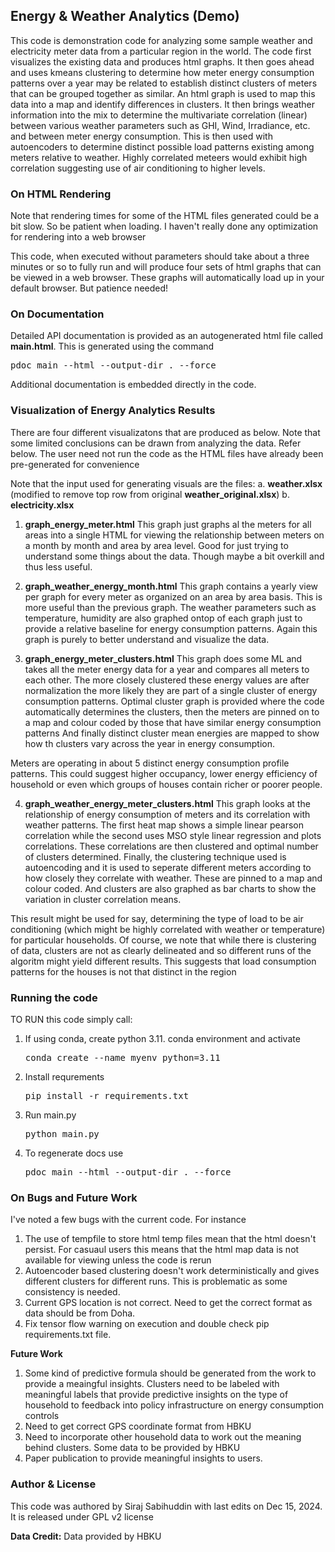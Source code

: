 ## Energy & Weather Analytics (Demo)

This code is demonstration code for analyzing some sample weather and electricity 
meter data from a particular region in the world. The code first visualizes the 
existing data and produces html graphs. It then goes ahead and uses kmeans clustering 
to determine how meter energy consumption patterns over a year may be related to 
establish distinct clusters of meters that can be grouped together as similar. 
An html graph is used to map this data into a map and identify differences in clusters. 
It then brings weather information into the mix to determine the multivariate 
correlation (linear) between various weather parameters such as GHI, Wind, 
Irradiance, etc. and between meter energy consumption. This is then used with 
autoencoders to determine distinct possible load patterns existing among meters 
relative to weather. Highly correlated meteers would exhibit high correlation 
suggesting use of air conditioning to higher levels. 

### On HTML Rendering

Note that rendering times for some of the HTML files generated could be a bit
slow. So be patient when loading. I haven't really done any optimization for
rendering into a web browser

This code, when executed without parameters should take about a three minutes or
so to fully run and will produce four sets of html graphs that can be 
viewed in a web browser. These graphs will automatically load up in your default 
browser. But patience needed!

### On Documentation

Detailed API documentation is provided as an autogenerated html file called
**main.html**. This is generated using the command 

<pre>pdoc main --html --output-dir . --force</pre>

Additional documentation is embedded directly in the code. 

### Visualization of Energy Analytics Results
There are four different visualizatons that are produced as below. Note that some
limited conclusions can be drawn from analyzing the data. Refer below. The user
need not run the code as the HTML files have already been pre-generated for convenience

Note that the input used for generating visuals are the files:
a. **weather.xlsx** (modified to remove top row from original **weather_original.xlsx**)
b. **electricity.xlsx**


1. **graph_energy_meter.html**
This graph just graphs al the meters for all areas into a single HTML for
viewing the relationship between meters on a month by month and area by area
level. Good for just trying to understand some things about the data. Though
maybe a bit overkill and thus less useful. 

2. **graph_weather_energy_month.html**
This graph contains a yearly view per graph for every meter as organized
on an area by area basis. This is more useful than the previous graph. The 
weather parameters such as temperature, humidity are also graphed ontop of
each graph just to provide a relative baseline for energy consumption patterns. 
Again this graph is purely to better understand and visualize the data. 

3. **graph_energy_meter_clusters.html**
This graph does some ML and takes all the meter energy data for a year
and compares all meters to each other. The more closely clustered these
energy values are after normalization the more likely they are part of a single
cluster of energy consumption patterns. Optimal cluster graph is provided where
the code automatically determines the clusters, then the meters are pinned on
to a map and colour coded by those that have similar energy consumption patterns
And finally distinct cluster mean energies are mapped to show how th clusters vary
across the year in energy consumption. 

Meters are operating in about 5 distinct energy consumption profile patterns. 
This could suggest higher occupancy, lower energy efficiency of household or even
which groups of houses contain richer or poorer people.  

4. **graph_weather_energy_meter_clusters.html**
This graph looks at the relationship of energy consumption of meters and its
correlation with weather patterns. The first heat map shows a simple linear
pearson correlation while the second uses MSO style linear regression and plots
correlations. These correlations are then clustered and optimal number of clusters
determined. Finally, the clustering technique used is autoencoding and it is 
used to seperate different meters according to how closely they correlate with
weather. These are pinned to a map and colour coded. And clusters are also 
graphed as bar charts to show the variation in cluster correlation means. 

This result might be used for say, determining the type of load to be air conditioning 
(which might be highly correlated with weather or temperature) for particular households.
Of course, we note that while there is clustering of data, clusters are not as clearly
delineated and so different runs of the algoritm might yield different results. This 
suggests that load consumption patterns for the houses is not that distinct in the region 


### Running the code

TO RUN this code simply call:

1. If using conda, create python 3.11. conda environment and activate 
   <pre>conda create --name myenv python=3.11</pre>

2. Install requrements 
   <pre>pip install -r requirements.txt</pre> 

3. Run main.py 
   <pre>python main.py</pre>

4. To regenerate docs use
   
   <pre>pdoc main --html --output-dir . --force</pre>


### On Bugs and Future Work

I've noted a few bugs with the current code. For instance

1. The use of tempfile to store html temp files mean that the html doesn't persist. For casuaul users this means that the html map data is not available for viewing unless the code is rerun
2. Autoencoder based clustering doesn't work deterministically and gives different clusters for different runs. This is problematic as some consistency is needed. 
3. Current GPS location is not correct. Need to get the correct format as data should be from Doha. 
4. Fix tensor flow warning on execution and double check pip requirements.txt file. 


**Future Work**

1. Some kind of predictive formula should be generated from the work to provide a meaingful insights. Clusters need to be labeled with meaningful labels that provide predictive insights on the type of household to feedback into policy infrastructure on energy consumption controls
2. Need to get correct GPS coordinate format from HBKU
3. Need to incorporate other household data to work out the meaning behind clusters. Some data to be provided by HBKU
4. Paper publication to provide meaningful insights to users.  


### Author & License

This code was authored by Siraj Sabihuddin with last edits on Dec 15, 2024. It is released
under GPL v2 license

**Data Credit:** 
Data provided by HBKU 